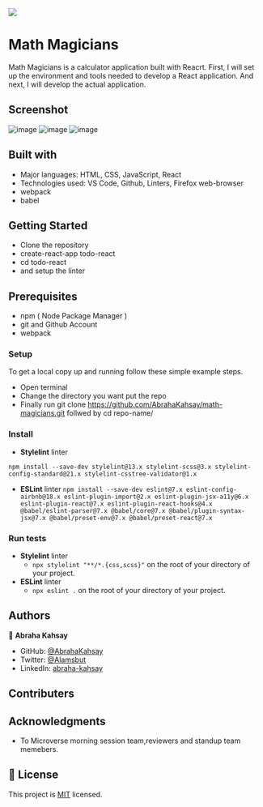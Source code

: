 ![](https://img.shields.io/badge/Microverse-blueviolet)

# Math Magicians

Math Magicians is a calculator application built with Reacrt. First, I will set up the environment and tools needed to develop a React application. And next, I will develop the actual application.

## Screenshot

![image](https://user-images.githubusercontent.com/75738563/183905339-a5f5fe0c-d9ae-4a7f-94f2-22184b7f3bc5.png)
![image](https://user-images.githubusercontent.com/75738563/183905559-16adbbbb-4f93-4c18-a82c-73ac4aac91a8.png)
![image](https://user-images.githubusercontent.com/75738563/183905720-a2628b98-d9be-401a-be3a-b10ab9d704cd.png)

## Built with

- Major languages: HTML, CSS, JavaScript, React
- Technologies used: VS Code, Github, Linters, Firefox web-browser
- webpack
- babel

## Getting Started

- Clone the repository
- create-react-app todo-react
- cd todo-react
- and setup the linter

## Prerequisites

- npm ( Node Package Manager )
- git and Github Account
- webpack

### Setup

To get a local copy up and running follow these simple example steps.

- Open terminal
- Change the directory you want put the repo
- Finally run git clone https://github.com/AbrahaKahsay/math-magicians.git follwed by cd repo-name/

### Install

- **Stylelint** linter

`npm install --save-dev stylelint@13.x stylelint-scss@3.x stylelint-config-standard@21.x stylelint-csstree-validator@1.x`

- **ESLint** linter
  `npm install --save-dev eslint@7.x eslint-config-airbnb@18.x eslint-plugin-import@2.x eslint-plugin-jsx-a11y@6.x eslint-plugin-react@7.x eslint-plugin-react-hooks@4.x @babel/eslint-parser@7.x @babel/core@7.x @babel/plugin-syntax-jsx@7.x @babel/preset-env@7.x @babel/preset-react@7.x`

### Run tests

- **Stylelint** linter
  - `npx stylelint "**/*.{css,scss}"` on the root of your directory of your project.
- **ESLint** linter
  - `npx eslint .` on the root of your directory of your project.

## Authors

👤 **Abraha Kahsay**

- GitHub: [@AbrahaKahsay](https://github.com/AbrahaKahsay)
- Twitter: [@Alamsbut](https://twitter.com/Alamsbut)
- LinkedIn: [abraha-kahsay](www.linkedin.com/in/abraha-kahsay-492771135/)

## Contributers

## Acknowledgments

- To Microverse morning session team,reviewers and standup team memebers.

## 📝 License

This project is [MIT](./MIT.md) licensed.
